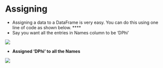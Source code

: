 # Assigning

* Assigning a data to a DataFrame is very easy. You can do this using one line of code as shown below. ****
* Say you want all the entries in Names column to be ‘DPhi’

![](https://lh4.googleusercontent.com/1srrtd72AUiLCYti0MclpZ_hzUChfegiw_WythzFw1au_pIQcOT2q3t8vH0WslBrvMAAo4eWf-pxGvPfOzXKcS4UvBzEi2DUiD2W-zBxpO3zKW-hUyX4rKAb19sAxdAupuS16ZITGgc=s0)

* **Assigned ‘DPhi’ to all the Names**

![](https://lh5.googleusercontent.com/Rn7Hg_gBRgl6XuEpvVBgvLwZIR6KTeQWu2xazu0mz-yDe5FtzDd_x4ygqxrV-0CZSMIK5kW-ygFX59UbnRlEH_tIO-IiJdrtHvZsHxL_bJBre_7ZH3T88nxHcxzfO1vkRuYFUamhMGU=s0)

